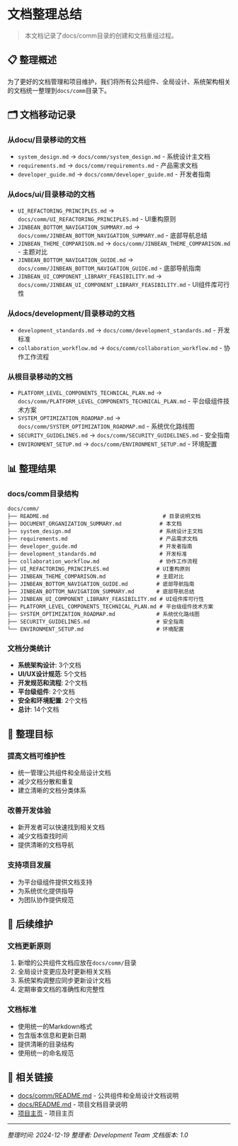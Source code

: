# 文档整理总结

> 本文档记录了docs/comm目录的创建和文档重组过程。

## 📋 整理概述

为了更好的文档管理和项目维护，我们将所有公共组件、全局设计、系统架构相关的文档统一整理到`docs/comm`目录下。

## 🗂️ 文档移动记录

### **从docu/目录移动的文档**
- `system_design.md` → `docs/comm/system_design.md` - 系统设计主文档
- `requirements.md` → `docs/comm/requirements.md` - 产品需求文档
- `developer_guide.md` → `docs/comm/developer_guide.md` - 开发者指南

### **从docs/ui/目录移动的文档**
- `UI_REFACTORING_PRINCIPLES.md` → `docs/comm/UI_REFACTORING_PRINCIPLES.md` - UI重构原则
- `JINBEAN_BOTTOM_NAVIGATION_SUMMARY.md` → `docs/comm/JINBEAN_BOTTOM_NAVIGATION_SUMMARY.md` - 底部导航总结
- `JINBEAN_THEME_COMPARISON.md` → `docs/comm/JINBEAN_THEME_COMPARISON.md` - 主题对比
- `JINBEAN_BOTTOM_NAVIGATION_GUIDE.md` → `docs/comm/JINBEAN_BOTTOM_NAVIGATION_GUIDE.md` - 底部导航指南
- `JINBEAN_UI_COMPONENT_LIBRARY_FEASIBILITY.md` → `docs/comm/JINBEAN_UI_COMPONENT_LIBRARY_FEASIBILITY.md` - UI组件库可行性

### **从docs/development/目录移动的文档**
- `development_standards.md` → `docs/comm/development_standards.md` - 开发标准
- `collaboration_workflow.md` → `docs/comm/collaboration_workflow.md` - 协作工作流程

### **从根目录移动的文档**
- `PLATFORM_LEVEL_COMPONENTS_TECHNICAL_PLAN.md` → `docs/comm/PLATFORM_LEVEL_COMPONENTS_TECHNICAL_PLAN.md` - 平台级组件技术方案
- `SYSTEM_OPTIMIZATION_ROADMAP.md` → `docs/comm/SYSTEM_OPTIMIZATION_ROADMAP.md` - 系统优化路线图
- `SECURITY_GUIDELINES.md` → `docs/comm/SECURITY_GUIDELINES.md` - 安全指南
- `ENVIRONMENT_SETUP.md` → `docs/comm/ENVIRONMENT_SETUP.md` - 环境配置

## 📊 整理结果

### **docs/comm目录结构**
```
docs/comm/
├── README.md                                    # 目录说明文档
├── DOCUMENT_ORGANIZATION_SUMMARY.md            # 本文档
├── system_design.md                            # 系统设计主文档
├── requirements.md                             # 产品需求文档
├── developer_guide.md                          # 开发者指南
├── development_standards.md                    # 开发标准
├── collaboration_workflow.md                   # 协作工作流程
├── UI_REFACTORING_PRINCIPLES.md               # UI重构原则
├── JINBEAN_THEME_COMPARISON.md                # 主题对比
├── JINBEAN_BOTTOM_NAVIGATION_GUIDE.md         # 底部导航指南
├── JINBEAN_BOTTOM_NAVIGATION_SUMMARY.md       # 底部导航总结
├── JINBEAN_UI_COMPONENT_LIBRARY_FEASIBILITY.md # UI组件库可行性
├── PLATFORM_LEVEL_COMPONENTS_TECHNICAL_PLAN.md # 平台级组件技术方案
├── SYSTEM_OPTIMIZATION_ROADMAP.md             # 系统优化路线图
├── SECURITY_GUIDELINES.md                     # 安全指南
└── ENVIRONMENT_SETUP.md                       # 环境配置
```

### **文档分类统计**
- **系统架构设计**: 3个文档
- **UI/UX设计规范**: 5个文档
- **开发规范和流程**: 2个文档
- **平台级组件**: 2个文档
- **安全和环境配置**: 2个文档
- **总计**: 14个文档

## 🎯 整理目标

### **提高文档可维护性**
- 统一管理公共组件和全局设计文档
- 减少文档分散和重复
- 建立清晰的文档分类体系

### **改善开发体验**
- 新开发者可以快速找到相关文档
- 减少文档查找时间
- 提供清晰的文档导航

### **支持项目发展**
- 为平台级组件提供文档支持
- 为系统优化提供指导
- 为团队协作提供规范

## 📝 后续维护

### **文档更新原则**
1. 新增的公共组件文档应放在`docs/comm/`目录
2. 全局设计变更应及时更新相关文档
3. 系统架构调整应同步更新设计文档
4. 定期审查文档的准确性和完整性

### **文档标准**
- 使用统一的Markdown格式
- 包含版本信息和更新日期
- 提供清晰的目录结构
- 使用统一的命名规范

## 🔗 相关链接

- [docs/comm/README.md](./README.md) - 公共组件和全局设计文档说明
- [docs/README.md](../README.md) - 项目文档目录说明
- [项目主页](../../README.md) - 项目主页

---

*整理时间: 2024-12-19*
*整理者: Development Team*
*文档版本: 1.0* 